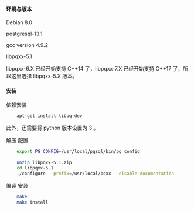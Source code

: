 
#### 环境与版本

Debian 8.0

postgresql-13.1

gcc version 4.9.2

libpqxx-5.1

libpqxx-6.X 已经开始支持 C++14 了，libpqxx-7.X 已经开始支持 C++17 了，所以这里选择 libpqxx-5.X 版本。


#### 安装

依赖安装
```sh
    apt-get install libpq-dev
```

此外，还需要将 python 版本设置为 3 。

解压 配置
```sh
    export PG_CONFIG=/usr/local/pgsql/bin/pg_config
    
    unzip libpqxx-5.1.zip
    cd libpqxx-5.1
    ./configure --prefix=/usr/local/pqxx --disable-documentation
```

编译 安装
```sh
    make
    make install
```
